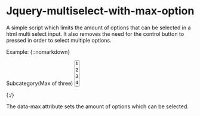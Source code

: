 # Jquery-multiselect-with-max-option
A simple script which limits the amount of options that can be selected in a html multi select input. It also removes the need for the control button to pressed in order to select multiple options.

Example:
{::nomarkdown}

<label for="exampleFormControlSelect2">Subcategory(Max of three)</label>
<select multiple data-max="3">
    <option>1</option>
    <option>2</option>
    <option>3</option>
    <option>4</option>
    <option>5</option>
</select>

{:/}

The data-max attribute sets the amount of options which can be selected.
